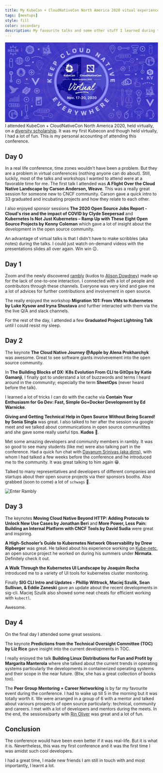 ```yaml
---
title: My KubeCon + CloudNativeCon North America 2020 vitual experience 
tags: [meetups]
style: fill
color: secondary
description: My favourite talks and some other stuff I learned during the conference.
---
```


![KubeCon + CloudNativeCon North America 2020](../assets/kubecon.jpg "KubeCon + CloudNativeCon North America 2020")
I attended KubeCon + CloudNativeCon North America 2020, held virtually, on a [diversity scholarship](https://events.linuxfoundation.org/kubecon-cloudnativecon-north-america/attend/diversity-scholarships/). It was my first Kubecon and though held virtually, I had a lot of fun. This is my personal accounting of attending this conference.

## Day 0

In a real life conference, time zones wouldn't have been a problem. But they are a problem in virtual conferences (nothing anyone can do about). Still, luckily, most of the talks and workshops I wanted to attend were at a favorable time for me. The first talk I attended was **A Flight Over the Cloud Native Landscape by Carson Anderson, Weave**. This was a really great session for someone new to CNCF community. Carson gave a quick intro to 33 graduated and incubating projects and how they relate to each other. 

I also enjoyed sponsor sessions **The 2020 Open Source Jobs Report - Cloud's rise and the impact of COVID by Clyde Seepersad** and **Kubernetes Is Not Just Kubernetes – Ramp Up with These Eight Open Source Projects by Kenny Coleman** which gave a lot of insight about the development in the open source community.

An advantage of virtual talks is that I didn't have to make scribbles (aka notes) during the talks. I could just watch on-demand videos with the presentations slides all over again. Win win 😉.

## Day 1

Zoom and the newly discovered [rambly](https://rambly.app/) (kudos to [Alison Dowdney](https://twitter.com/alisondowdney)) made up for the lack of one-to-one interaction. I connected with a lot of people and contributors through these channels. Everyone was very kind and gave me a lot of advices for further contributions and involvement in open source.

The really enjoyed the workshop **Migration 101: From VMs to Kubernetes by Luke Kysow and Iryna Shustava** and further interacted with them via the the live Q/A and slack channels.

For the rest of the day, I attended a few **Graduated Project Lightning Talk** until I could resist my sleep.

## Day 2

The keynote **The Cloud Native Journey @Apple by Alena Prokharchyk** was awesome. Great to see software giants involvevement into the open source community.

In **The Building Blocks of DX: K8s Evolution From CLI to GitOps by Katie Gamanji**, I finally got to understand a lot of buzzwords and terms I heard around in the community; especially the term **SheetOps** (never heard before the talk).

I learned a lot of tricks I can do with the cache via **Contain Your Enthusiasm for Go Dev: Fast, Simple Go+Docker Development by Ed Warnicke**.

**Giving and Getting Technical Help in Open Source Without Being Scared! by Sonia Singla** was great. I also talked to her after the session via google meet and we talked about communications in open source communitites and she gave some really useful tips. **Kudos** 🖖.

Met some amazing developers and community members in rambly. It was so good to see many students (like me) were also talking part in the conference. Had a quick fun chat with [Davanum Srinivas (aka dims)](https://twitter.com/dims), with whom I had talked a few weeks before the conference and he introduced me to the community. It was great talking to him again 😁.

Talked to many representatives and developers of different companies and startups about their open source projects via their sponsors booths. Also grabbed (soon to come) a lot of `schwags` 🤩.

![Enter Rambly](../assets/rambly,png "Enter Rambly")
## Day 3

The keynotes **Moving Cloud Native Beyond HTTP: Adding Protocols to Unlock New Use Cases by Jonathan Beri** and **More Power, Less Pain: Building an Internal Platform with CNCF Tools by David Sudia** were great and inspiring. 

**A High-Schooler’s Guide to Kubernetes Network Observability by Drew Ripberger** was great. He talked about his experience working on [Kube-netc](https://github.com/nirmata/kube-netc), an open source project he worked on during his summers under **Nirmata**. Definitely check it out.

**A Walk Through the Kubernetes UI Landscape by Joaquim Rocha** introduced me to a variety of UI tools for kubernetes cluster monitoring.
 
Finally **SIG CLI Intro and Updates - Phillip Wittrock, Maciej Szulik, Sean Sullivan, & Eddie Zaneski** gave an update about the recent developments in sig-cli. Maciej Szulik also showed some neat cheats for efficient working with `kubectl`.

Awesome.

## Day 4

On the final day I attended some great sessions. 

The keynote **Predictions from the Technical Oversight Committee (TOC) by Liz Rice** gave insight into the current developments in TOC.
 
I really enjoyed the talk **Building Linux Distributions for Fun and Profit by Margarita Manterola** where she talked about the current trends in operating systems particularly the developments in containerized operating systems and their scope in the near future. (Btw, she has a great collection of books too).

The **Peer Group Mentoring + Career Networking** is by far my favourite event during the conference. I had to wake up till 5 in the morning but it was totally worth it. We were arranged in a group of 6 with a mentor and talked about variours prospects of open source particularly: technical, community and careers. I met with a lot of developers and mentors during the meets. In the end, the sessions/party with [Rin Oliver](https://twitter.com/kiran_oliver) was great and a lot of fun.

## Conclusion

The conference would have been even better if it was real-life. But it is what it is. Nevertheless, this was my first conference and it was the first time I was amidst such cool developers. 

I had a great time, I made new friends I am still in touch with and most importantly, I learnt a lot.
